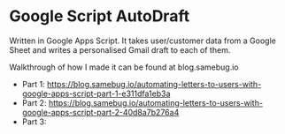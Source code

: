 # Google Script AutoDraft
Written in Google Apps Script. It takes user/customer data from a Google Sheet and writes a personalised Gmail draft to each of them. 

Walkthrough of how I made it can be found at blog.samebug.io  
- Part 1: https://blog.samebug.io/automating-letters-to-users-with-google-apps-script-part-1-e311dfa1eb3a
- Part 2: https://blog.samebug.io/automating-letters-to-users-with-google-apps-script-part-2-40d8a7b276a4
- Part 3: 
